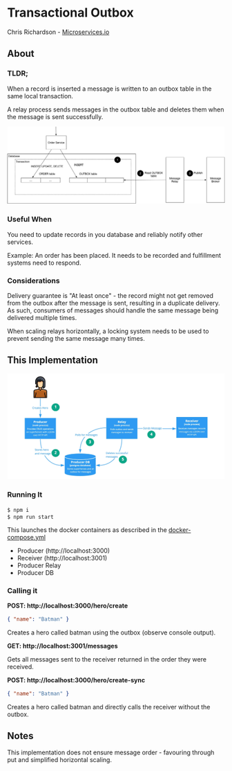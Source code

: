 # Transactional Outbox

Chris Richardson - [Microservices.io](https://microservices.io/patterns/data/transactional-outbox.html)

## About

### TLDR;
When a record is inserted a message is written to an outbox table in the same local transaction. 

A relay process sends messages in the outbox table and deletes them when the message is sent successfully.

![Transactional Outbox](./docs/TransactionalOutbox.png)

### Useful When
You need to update records in you database and reliably notify other services.

Example: An order has been placed. It needs to be recorded and fulfillment systems need to respond.


### Considerations
Delivery guarantee is "At least once" - the record might not get removed from the outbox after the message is sent, resulting in a duplicate delivery. As such, consumers of messages should handle the same message being delivered multiple times.

When scaling relays horizontally, a locking system needs to be used to prevent sending the same message many times. 


## This Implementation
![Transactional Outbox Implementation](./docs/Implementation.jpg)

### Running It
```shell script
$ npm i
$ npm run start
```

This launches the docker containers as described in the [docker-compose.yml](docker-compose.yml)
* Producer (http://localhost:3000)
* Receiver (http://localhost:3001)
* Producer Relay
* Producer DB 


### Calling it

**POST: http://localhost:3000/hero/create**

```json
{ "name": "Batman" }
```
Creates a hero called batman using the outbox (observe console output).

**GET: http://localhost:3001/messages**

Gets all messages sent to the receiver returned in the order they were received.

**POST: http://localhost:3000/hero/create-sync**

```json
{ "name": "Batman" }
```
Creates a hero called batman and directly calls the receiver without the outbox.




## Notes
This implementation does not ensure message order - favouring through put and simplified horizontal scaling. 
